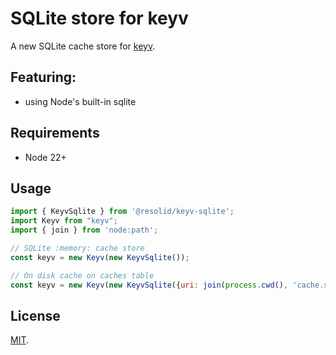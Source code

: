 # SQLite store for keyv

A new SQLite cache store for [keyv](https://github.com/chadkirby/keyv).

## Featuring:

- using Node's built-in sqlite

## Requirements

- Node 22+

## Usage

```js
import { KeyvSqlite } from '@resolid/keyv-sqlite';
import Keyv from "keyv";
import { join } from 'node:path';

// SQLite :memory: cache store
const keyv = new Keyv(new KeyvSqlite());

// On disk cache on caches table
const keyv = new Keyv(new KeyvSqlite({uri: join(process.cwd(), 'cache.sqlite3')}));
```

## License

[MIT](./LICENSE).
